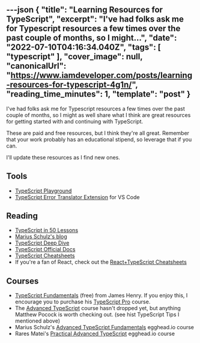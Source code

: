 ---json
{
  "title": "Learning Resources for TypeScript",
  "excerpt": "I've had folks ask me for Typescript resources a few times over the past couple of months, so I might...",
  "date": "2022-07-10T04:16:34.040Z",
  "tags": [
    "typescript"
  ],
  "cover_image": null,
  "canonicalUrl": "https://www.iamdeveloper.com/posts/learning-resources-for-typescript-4g1n/",
  "reading_time_minutes": 1,
  "template": "post"
}
---

I've had folks ask me for Typescript resources a few times over the past couple of months, so I might as well share what I think are great resources for getting started with and continuing with TypeScript.

These are paid and free resources, but I think they're all great. Remember that your work probably has an educational stipend, so leverage that if you can.

I'll update these resources as I find new ones.

## Tools

* [TypeScript Playground](https://www.typescriptlang.org/play)
* [TypeScript Error Translator Extension](https://www.iamdeveloper.com/vscodetips/2022/may-2nd-2022-vs-code-tip-of-the-week-2l6m) for VS Code

## Reading

* [TypeScript in 50 Lessons](https://www.smashingmagazine.com/printed-books/typescript-in-50-lessons/)
* [Marius Schulz's blog](https://mariusschulz.com/blog/series/typescript-evolution)
* [TypeScript Deep Dive](https://www.gitbook.com/book/basarat/typescript)
* [TypeScript Official Docs](https://www.typescriptlang.org/docs/)
* [TypeScript Cheatsheets](https://www.typescriptlang.org/cheatsheets)
* If you're a fan of React, check out the [React+TypeScript Cheatsheets](https://github.com/typescript-cheatsheets/react)

## Courses

* [TypeScript Fundamentals](https://typescriptcourses.com/typescript-fundamentals) (free) from James Henry. If you enjoy this, I encourage you to purchase his [TypeScript Pro](https://typescriptcourses.com/typescript-pro) course.
* The [Advanced TypeScript](https://www.mattpocock.com/) course hasn't dropped yet, but anything Matthew Pocock is worth checking out. (see hist TypeScript Tips I mentioned above)
* Marius Schulz's [Advanced TypeScript Fundamentals](https://egghead.io/courses/advanced-typescript-fundamentals-579c174f) egghead.io course
* Rares Matei's [Practical Advanced TypeScript](https://egghead.io/courses/practical-advanced-typescript) egghead.io course
